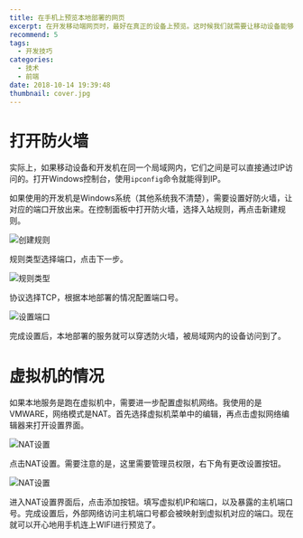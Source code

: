 ```yaml
---
title: 在手机上预览本地部署的网页
excerpt: 在开发移动端网页时，最好在真正的设备上预览。这时候我们就需要让移动设备能够访问到本地部署的服务，这是能够做到的。
recommend: 5
tags:
  - 开发技巧
categories:
  - 技术
  - 前端
date: 2018-10-14 19:39:48
thumbnail: cover.jpg
---
```

# 打开防火墙

实际上，如果移动设备和开发机在同一个局域网内，它们之间是可以直接通过IP访问的。打开Windows控制台，使用`ipconfig`命令就能得到IP。

如果使用的开发机是Windows系统（其他系统我不清楚），需要设置好防火墙，让对应的端口开放出来。在控制面板中打开防火墙，选择入站规则，再点击新建规则。

![创建规则](firewall-step1.jpg)

规则类型选择端口，点击下一步。

![规则类型](firewall-step2.jpg)

协议选择TCP，根据本地部署的情况配置端口号。

![设置端口](firewall-step3.jpg)

完成设置后，本地部署的服务就可以穿透防火墙，被局域网内的设备访问到了。

# 虚拟机的情况

如果本地服务是跑在虚拟机中，需要进一步配置虚拟机网络。我使用的是VMWARE，网络模式是NAT。首先选择虚拟机菜单中的编辑，再点击虚拟网络编辑器来打开设置界面。

![NAT设置](nat-step1.jpg)

点击NAT设置。需要注意的是，这里需要管理员权限，右下角有更改设置按钮。

![NAT设置](nat-step1.jpg)

进入NAT设置界面后，点击添加按钮。填写虚拟机IP和端口，以及暴露的主机端口号。完成设置后，外部网络访问主机端口号都会被映射到虚拟机对应的端口。现在就可以开心地用手机连上WIFI进行预览了。
